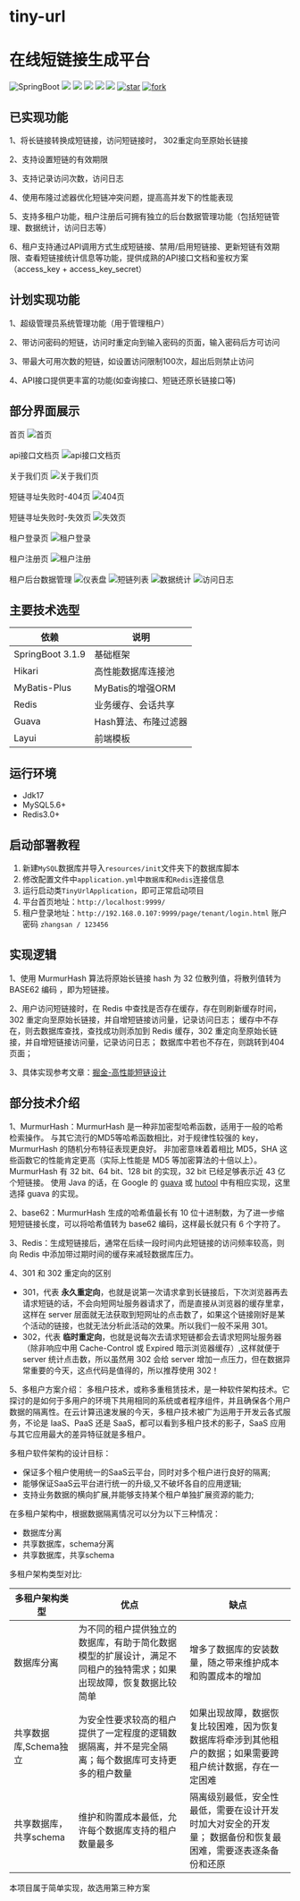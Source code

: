 # tiny-url
# 在线短链接生成平台

![SpringBoot](https://img.shields.io/badge/springboot-3.1.9-green.svg?style=flat-square)
<a href="https://github.com/llllllxy/tiny-url/stargazers"><img src="https://img.shields.io/github/stars/llllllxy/tiny-url?style=flat-square&logo=GitHub"></a>
<a href="https://github.com/llllllxy/tiny-url/network/members"><img src="https://img.shields.io/github/forks/llllllxy/tiny-url?style=flat-square&logo=GitHub"></a>
<a href="https://github.com/llllllxy/tiny-url/watchers"><img src="https://img.shields.io/github/watchers/llllllxy/tiny-url?style=flat-square&logo=GitHub"></a>
<a href="https://github.com/llllllxy/tiny-url/issues"><img src="https://img.shields.io/github/issues/llllllxy/tiny-url.svg?style=flat-square&logo=GitHub"></a>
<a href="https://github.com/llllllxy/tiny-url/blob/master/LICENSE"><img src="https://img.shields.io/github/license/llllllxy/tiny-url.svg?style=flat-square"></a>
<a href='https://gitee.com/leisureLXY/tiny-url/stargazers'><img src='https://gitee.com/leisureLXY/tiny-url/badge/star.svg?theme=dark' alt='star'></img></a>
<a href='https://gitee.com/leisureLXY/tiny-url/members'><img src='https://gitee.com/leisureLXY/tiny-url/badge/fork.svg?theme=dark' alt='fork'></img></a>


## 已实现功能
1、将长链接转换成短链接，访问短链接时， 302重定向至原始长链接

2、支持设置短链的有效期限

3、支持记录访问次数，访问日志

4、使用布隆过滤器优化短链冲突问题，提高高并发下的性能表现

5、支持多租户功能，租户注册后可拥有独立的后台数据管理功能（包括短链管理、数据统计，访问日志等）

6、租户支持通过API调用方式生成短链接、禁用/启用短链接、更新短链有效期限、查看短链接统计信息等功能，提供成熟的API接口文档和鉴权方案（access_key + access_key_secret）

## 计划实现功能
1、超级管理员系统管理功能（用于管理租户）

2、带访问密码的短链，访问时重定向到输入密码的页面，输入密码后方可访问

3、带最大可用次数的短链，如设置访问限制100次，超出后则禁止访问

4、API接口提供更丰富的功能(如查询接口、短链还原长链接口等)

## 部分界面展示
首页
![首页](src/main/resources/static/images/readme/首页.png)
<br/><br/>
api接口文档页
![api接口文档页](src/main/resources/static/images/readme/api接口文档.png)
<br/><br/>
关于我们页
![关于我们页](src/main/resources/static/images/readme/关于我们.png)
<br/><br/>
短链寻址失败时-404页
![404页](src/main/resources/static/images/readme/example_404.png)
<br/><br/>
短链寻址失败时-失效页
![失效页](src/main/resources/static/images/readme/example_expire.png)
<br/><br/>
租户登录页
![租户登录](src/main/resources/static/images/readme/租户登录.png)
<br/><br/>
租户注册页
![租户注册](src/main/resources/static/images/readme/租户注册.png)
<br/><br/>
租户后台数据管理
![仪表盘](src/main/resources/static/images/readme/仪表盘.png)
![短链列表](src/main/resources/static/images/readme/短链列表.png)
![数据统计](src/main/resources/static/images/readme/数据统计.png)
![访问日志](src/main/resources/static/images/readme/访问日志.png)

## 主要技术选型
| 依赖                | 说明           |
|-------------------|--------------|
| SpringBoot 3.1.9  | 基础框架         |
| Hikari            | 高性能数据库连接池 |
| MyBatis-Plus      | MyBatis的增强ORM |
| Redis             | 业务缓存、会话共享    |
| Guava             | Hash算法、布隆过滤器 |
| Layui             | 前端模板         |

## 运行环境
- Jdk17
- MySQL5.6+
- Redis3.0+

## 启动部署教程

1. 新建`MySQL`数据库并导入`resources/init`文件夹下的数据库脚本
2. 修改配置文件中`application.yml`中`数据库`和`Redis`连接信息
3. 运行启动类`TinyUrlApplication`，即可正常启动项目
4. 平台首页地址：`http://localhost:9999/`
5. 租户登录地址：`http://192.168.0.107:9999/page/tenant/login.html`  账户密码 `zhangsan / 123456`

## 实现逻辑
1、使用 MurmurHash 算法将原始长链接 hash 为 32 位散列值，将散列值转为 BASE62 编码 ，即为短链接。

2、用户访问短链接时，在 Redis 中查找是否存在缓存，存在则刷新缓存时间，302 重定向至原始长链接，并自增短链接访问量，记录访问日志；
缓存中不存在，则去数据库查找，查找成功则添加到 Redis 缓存，302 重定向至原始长链接，并自增短链接访问量，记录访问日志；
数据库中若也不存在，则跳转到404页面；

3、具体实现参考文章：[掘金-高性能短链设计](https://juejin.cn/post/6844904090602848270)

## 部分技术介绍
1、MurmurHash：MurmurHash 是一种非加密型哈希函数，适用于一般的哈希检索操作。
与其它流行的MD5等哈希函数相比，对于规律性较强的 key，MurmurHash 的随机分布特征表现更良好。
非加密意味着着相比 MD5，SHA 这些函数它的性能肯定更高（实际上性能是 MD5 等加密算法的十倍以上）。
MurmurHash 有 32 bit、64 bit、128 bit 的实现，32 bit 已经足够表示近 43 亿个短链接。
使用 Java 的话，在 Google 的 [guava](https://github.com/google/guava)
或 [hutool](https://github.com/dromara/hutool) 中有相应实现，这里选择 guava 的实现。

2、base62：MurmurHash 生成的哈希值最长有 10 位十进制数，为了进一步缩短短链接长度，可以将哈希值转为 base62 编码，这样最长就只有 6 个字符了。

3、Redis：生成短链接后，通常在后续一段时间内此短链接的访问频率较高，则向 Redis 中添加带过期时间的缓存来减轻数据库压力。

4、301 和 302 重定向的区别
- 301，代表 **永久重定向**，也就是说第一次请求拿到长链接后，下次浏览器再去请求短链的话，不会向短网址服务器请求了，而是直接从浏览器的缓存里拿，这样在 server 层面就无法获取到短网址的点击数了，如果这个链接刚好是某个活动的链接，也就无法分析此活动的效果。所以我们一般不采用 301。
- 302，代表 **临时重定向**，也就是说每次去请求短链都会去请求短网址服务器（除非响应中用 Cache-Control 或 Expired 暗示浏览器缓存）,这样就便于 server 统计点击数，所以虽然用 302 会给 server 增加一点压力，但在数据异常重要的今天，这点代码是值得的，所以推荐使用 302！

5、多租户方案介绍：
多租户技术，或称多重租赁技术，是一种软件架构技术。它探讨的是如何于多用户的环境下共用相同的系统或者程序组件，并且确保各个用户数据的隔离性。在云计算迅速发展的今天，多租户技术被广为运用于开发云各式服务，不论是 IaaS、PaaS 还是 SaaS，都可以看到多租户技术的影子，SaaS 应用与其它应用最大的差异特征就是多租户。

多租户软件架构的设计目标：
- 保证多个租户使用统一的SaaS云平台，同时对多个租户进行良好的隔离;
- 能够保证SaaS云平台进行统一的升级,又不破坏各自的应用逻辑;
- 支持业务数据的横向扩展,并能够支持某个租户单独扩展资源的能力;

在多租户架构中，根据数据隔离情况可以分为以下三种情况：
- 数据库分离
- 共享数据库，schema分离
- 共享数据库，共享schema

多租户架构类型对比:

| 多租户架构类型 | 优点 | 缺点 |
| ------- | ------- | ------- |
|     数据库分离    |   为不同的租户提供独立的数据库，有助于简化数据模型的扩展设计，满足不同租户的独特需求；如果出现故障，恢复数据比较简单   | 增多了数据库的安装数量，随之带来维护成本和购置成本的增加 |
| 共享数据库,Schema独立 | 为安全性要求较高的租户提供了一定程度的逻辑数据隔离，并不是完全隔离；每个数据库可支持更多的租户数量 | 如果出现故障，数据恢复比较困难，因为恢复数据库将牵涉到其他租户的数据；如果需要跨租户统计数据，存在一定困难 |
| 共享数据库，共享schema | 维护和购置成本最低，允许每个数据库支持的租户数量最多 | 隔离级别最低，安全性最低，需要在设计开发时加大对安全的开发量； 数据备份和恢复最困难，需要逐表逐条备份和还原 |

本项目属于简单实现，故选用第三种方案